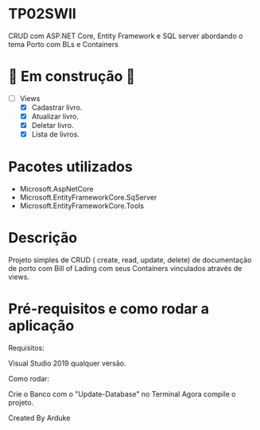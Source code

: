 # TP02SWII
CRUD com ASP.NET Core, Entity Framework e SQL server abordando o tema Porto com BLs e Containers

# 🚧  Em construção 🚧

- [ ]  Views
    - [x]  Cadastrar livro.
    - [x]  Atualizar livro.
    - [x]  Deletar livro.
    - [x]  Lista de livros.

# Pacotes utilizados

- Microsoft.AspNetCore
- Microsoft.EntityFrameworkCore.SqServer
- Microsoft.EntityFrameworkCore.Tools

# **Descrição**

Projeto simples de CRUD ( create, read, update, delete) de documentação de porto com Bill of Lading com seus Containers vinculados através de views.

# Pré-requisitos e como rodar a aplicação

Requisitos:

Visual Studio 2019 qualquer versão.

Como rodar:

Crie o Banco com o "Update-Database" no Terminal
Agora compile o projeto.

Created By Arduke
